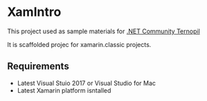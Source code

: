# XamIntro

This project used as sample materials for [.NET Community Ternopil](https://www.facebook.com/groups/dotNETCommunityTernopil/)

It is scaffolded projec for xamarin.classic projects.

## Requirements

- Latest Visual Stuio 2017 or Visual Studio for Mac
- Latest Xamarin platform isntalled